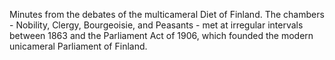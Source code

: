 Minutes from the debates of the multicameral Diet of Finland. The chambers - Nobility, Clergy, Bourgeoisie, and Peasants - met at irregular intervals between 1863 and the Parliament Act of 1906, which founded the modern unicameral Parliament of Finland.
